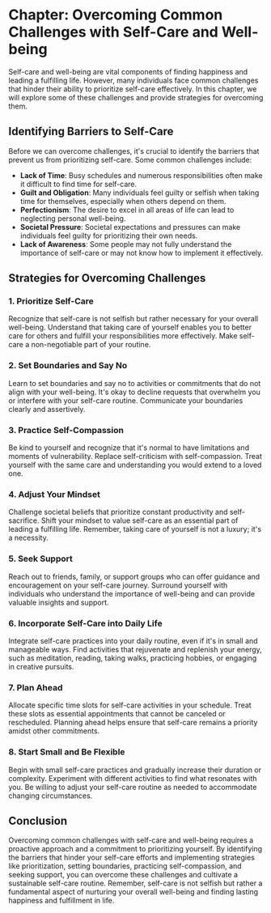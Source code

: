 Chapter: Overcoming Common Challenges with Self-Care and Well-being
===================================================================

Self-care and well-being are vital components of finding happiness and leading a fulfilling life. However, many individuals face common challenges that hinder their ability to prioritize self-care effectively. In this chapter, we will explore some of these challenges and provide strategies for overcoming them.

Identifying Barriers to Self-Care
---------------------------------

Before we can overcome challenges, it's crucial to identify the barriers that prevent us from prioritizing self-care. Some common challenges include:

* **Lack of Time**: Busy schedules and numerous responsibilities often make it difficult to find time for self-care.
* **Guilt and Obligation**: Many individuals feel guilty or selfish when taking time for themselves, especially when others depend on them.
* **Perfectionism**: The desire to excel in all areas of life can lead to neglecting personal well-being.
* **Societal Pressure**: Societal expectations and pressures can make individuals feel guilty for prioritizing their own needs.
* **Lack of Awareness**: Some people may not fully understand the importance of self-care or may not know how to implement it effectively.

Strategies for Overcoming Challenges
------------------------------------

### 1. Prioritize Self-Care

Recognize that self-care is not selfish but rather necessary for your overall well-being. Understand that taking care of yourself enables you to better care for others and fulfill your responsibilities more effectively. Make self-care a non-negotiable part of your routine.

### 2. Set Boundaries and Say No

Learn to set boundaries and say no to activities or commitments that do not align with your well-being. It's okay to decline requests that overwhelm you or interfere with your self-care routine. Communicate your boundaries clearly and assertively.

### 3. Practice Self-Compassion

Be kind to yourself and recognize that it's normal to have limitations and moments of vulnerability. Replace self-criticism with self-compassion. Treat yourself with the same care and understanding you would extend to a loved one.

### 4. Adjust Your Mindset

Challenge societal beliefs that prioritize constant productivity and self-sacrifice. Shift your mindset to value self-care as an essential part of leading a fulfilling life. Remember, taking care of yourself is not a luxury; it's a necessity.

### 5. Seek Support

Reach out to friends, family, or support groups who can offer guidance and encouragement on your self-care journey. Surround yourself with individuals who understand the importance of well-being and can provide valuable insights and support.

### 6. Incorporate Self-Care into Daily Life

Integrate self-care practices into your daily routine, even if it's in small and manageable ways. Find activities that rejuvenate and replenish your energy, such as meditation, reading, taking walks, practicing hobbies, or engaging in creative pursuits.

### 7. Plan Ahead

Allocate specific time slots for self-care activities in your schedule. Treat these slots as essential appointments that cannot be canceled or rescheduled. Planning ahead helps ensure that self-care remains a priority amidst other commitments.

### 8. Start Small and Be Flexible

Begin with small self-care practices and gradually increase their duration or complexity. Experiment with different activities to find what resonates with you. Be willing to adjust your self-care routine as needed to accommodate changing circumstances.

Conclusion
----------

Overcoming common challenges with self-care and well-being requires a proactive approach and a commitment to prioritizing yourself. By identifying the barriers that hinder your self-care efforts and implementing strategies like prioritization, setting boundaries, practicing self-compassion, and seeking support, you can overcome these challenges and cultivate a sustainable self-care routine. Remember, self-care is not selfish but rather a fundamental aspect of nurturing your overall well-being and finding lasting happiness and fulfillment in life.
